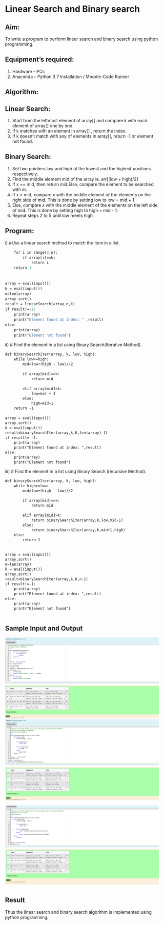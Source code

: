 # Linear Search and Binary search
## Aim:
To write a program to perform linear search and binary search using python programming.
## Equipment’s required:
1.	Hardware – PCs
2.	Anaconda – Python 3.7 Installation / Moodle-Code Runner
## Algorithm:
## Linear Search:
1.	Start from the leftmost element of array[] and compare k with each element of array[] one by one.
2.	If k matches with an element in array[] , return the index.
3.	If k doesn’t match with any of elements in array[], return -1 or element not found.
## Binary Search:
1.	Set two pointers low and high at the lowest and the highest positions respectively.
2.	Find the middle element mid of the array ie. arr[(low + high)/2]
3.	If x == mid, then return mid.Else, compare the element to be searched with m.
4.	If x > mid, compare x with the middle element of the elements on the right side of mid. This is done by setting low to low = mid + 1.
5.	Else, compare x with the middle element of the elements on the left side of mid. This is done by setting high to high = mid - 1.
6.	Repeat steps 2 to 5 until low meets high
## Program:
i)	#Use a linear search method to match the item in a list.
```def linearSearch(array,n,k):
    for i in range(0,n):
        if array[i]==k:
            return i
    return-1
    
    
array = eval(input())
k = eval(input())
n=len(array)
array.sort()
result = linearSearch(array,n,k)
if result!=-1:
    print(array)
    print("Element found at index: " ,result)
else:
    print(array)
    print("Element not found")
```
ii)	# Find the element in a list using Binary Search(Iterative Method).
```
def binarySearchIter(array, k, low, high):
    while low<=high:
        mid=low+(high - low)//2
        
        if array[mid]==k:
            return mid
            
        elif array[mid]<k:
            low=mid + 1
        else:
            high=mid+1
    return -1
    
array = eval(input())
array.sort()
k = eval(input())
result=binarySearchIter(array,k,0,len(array)-1)
if result!= -1:
    print(array)
    print("Element found at index: ",result)
else:
    print(array)
    print("Element not found")
```
iii)	# Find the element in a list using Binary Search (recursive Method).
```
def binarySearchIter(array, k, low, high):
    while high>=low:
        mid=low+(high - low)//2
        
        if array[mid]==k:
            return mid
            
        elif array[mid]>k:
            return binarySearchIter(array,k,low,mid-1)
        else:
            return binarySearchIter(array,k,mid+1,high)
    else:
        return-1
    
    
array = eval(input())
array.sort()
n=len(array)
k = eval(input())
array.sort()
result=binarySearchIter(array,k,0,n-1)
if result!=-1:
    print(array)
    print("Element found at index: ",result)
else:
    print(array)
    print("Element not found")


```
## Sample Input and Output
![Alt text](image.png)
![Alt text](image-1.png)

![Alt text](image-2.png)
## Result
Thus the linear search and binary search algorithm is implemented using python programming.

